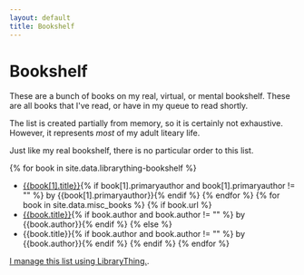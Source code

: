 ```yaml
---
layout: default
title: Bookshelf
---
```


Bookshelf
===

These are a bunch of books on my real, virtual, or mental bookshelf. These are all books that I've read, or have in my queue to read shortly. 

The list is created partially from memory, so it is certainly not exhaustive. However, it represents _most_ of my adult liteary life. 

Just like my real bookshelf, there is no particular order to this list.

{% for book in site.data.librarything-bookshelf %}
* [{{book[1].title}}](https://www.librarything.com/work/{{book[1].workcode}}/book/{{book[1].books_id}}){% if book[1].primaryauthor and book[1].primaryauthor != "" %} by {{book[1].primaryauthor}}{% endif %}
{% endfor %}
{% for book in site.data.misc_books %}
{% if book.url %}
* [{{book.title}}]({{book.url}}){% if book.author and book.author != ""  %} by {{book.author}}{% endif %}
{% else %}
* {{book.title}}{% if book.author and book.author != "" %} by {{book.author}}{% endif %}
{% endif %}
{% endfor %}

[I manage this list using LibraryThing.](https://www.librarything.com/home). 